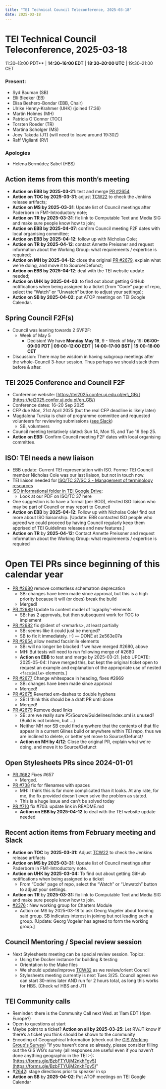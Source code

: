 ```yaml
---
title: "TEI Technical Council Teleconference, 2025-03-18"
date: 2025-03-18
---
```


# TEI Technical Council Teleconference, 2025-03-18

11:30–13:00 PDT** | **14:30–16:00 EDT** | **18:30–20:00 UTC** | 19:30–21:00 CET

### Present:

* Syd Bauman (SB)  
* Elli Bleeker (EB)  
* Elisa Beshero-Bondar (EBB, Chair)  
* Ulrike Henny-Krahmer (UHK) (joined 17:36)  
* Martin Holmes (MH)  
* Patricia O'Connor (TOC)   
* Torsten Roeder (TR)  
* Martina Scholger (MS)  
* Joey Takeda (JT) (will need to leave around 19:30Z)    
* Raff Viglianti (RV) 

### Apologies

* Helena Bermúdez Sabel (HBS) 

## Action items from this month’s meeting

-  **Action on EBB by 2025-03-21**: test and merge [PR \#2654](https://github.com/TEIC/TEI/pull/2654)  
- **Action on TOC by 2025-03-31**: adjust [TCW22](https://tei-c.org/documentation/tcw22/) to check the Jenkins release artifacts;  
- **Action on MS by 2025-03-31**: Update list of Council meetings after Paderborn in FM1-Introductory note;  
- **Action on TR** **by 2025-03-31**: fix link to Computable Text and Media SIG and make sure people know how to join;  
- **Action on EBB by 2025-04-07**: confirm Council meeting F2F dates with local organising committee;  
- **Action on EBB by** **2025-04-12**: follow up with Nicholas Cole;  
- **Action on TR** **by 2025-04-12**: contact Annette Preissner and request information about the Working Group: what requirements / expertise is required;  
- **Action on MH by 2025-04-12**: close the original [PR \#2679](https://github.com/TEIC/TEI/pull/2679), explain what we're doing, and move it to Source/Defunct;  
- **Action on EBB by 2025-04-12**: deal with the TEI website update needed;  
- **Action on UHK by 2025-04-03**: to find out about getting GitHub notifications when being assigned to a ticket (from “Code” page of repo, select the “Watch” or “Unwatch” button to adjust your settings);  
- **Action on SB by 2025-04-02**: put ATOP meetings on TEI Google Calendar.

## Spring Council F2F(s)  
  * Council was leaning towards 2 SVF2F:  
    * Week of May 5  
      * Decision\! We have **Monday May 19**, 9 \- Week of May 19: **06:00–09:00 PDT | 09:00–12:00** **EDT** | **14:00–17:00** **BST | 15:00–18:00 CET**    
  * Discussion: There may be wisdom in having subgroup meetings after the whole-Council 3-hour session. Thus perhaps we should stack them before & after.


## TEI 2025 Conference and Council F2F  
  * Conference website: [https://tei2025.confer.uj.edu.pl/en\_GB/](https://tei2025.confer.uj.edu.pl/en_GB/)   
  * Conference dates: 16–20 Sep 2025   
  * CFP due Mon, 21st April 2025 (but the real CFP deadline is likely later)  
  * Magdalena Turska is chair of programme committee and requested volunteers for reviewing submissions ([see Slack](https://tei-c.slack.com/archives/C607Y6YAE/p1740850479714529))  
    * SB,  volunteers  
  * Council meeting tentatively slated: Sun 14, Mon 15, and Tue 16 Sep 25\.  
  * **Action on EBB:** Confirm Council meeting F2F dates with local organising committee.

## ISO: TEI needs a new liaison  
  * EBB update: Current TEI representation with ISO. Former TEI Council member Nicholas Cole was our last liaison, but not in touch now.   
  * TEI liaison needed for [ISO/TC 37/SC 3 \- Management of terminology resources](https://www.iso.org/committee/48136.html)  
  * [ISO informational folder in TEI Google Drive](https://drive.google.com/drive/folders/10diuYAlKE_yYf_KwaGKiUGoHYXZZ2cf1):   
    * Look at our PDF on ISO/TC 37 here  
  * One suggestion is to have a formal (per BOD), elected ISO liaison who may be part of Council or may report to Council  
  * **Action on EBB** by **2025-04-12**: Follow up with Nicholas Cole/ find out more about ISO liaisonship. \[Update: EBB contacted ISO people who agreed we could proceed by having Council regularly keep them apprised of TEI Guidelines releases and new features.\]  
  * **Action on TR** by **2025-04-12:** Contact Annette Preissner and request information about the Working Group: what requirements / expertise is required

# Open TEI PRs since beginning of this calendar year

  * [PR \#2680](https://github.com/TEIC/TEI/pull/2680) remove contextless schematron deprecation  
    * SB: changes have been made since approval, but this is a high priority because it will (or does) break the build  
    * Merged\!  
  * [PR \#2689](https://github.com/TEIC/TEI/pull/2689) Update to content model of 'ography'-elements  
    * SB: has 2 approvals, but then subsequent work for TOC to implement  
  * [PR \#2682](https://github.com/TEIC/TEI/pull/2682/files) fix @ident of \<remarks\>, at least partially  
    * SB: seems like it could just be merged?  
    * SB to fix it immediately. :-) — DONE at 2e563e07a  
  * [PR \#2654](https://github.com/TEIC/TEI/pull/2654) allow nested facsimile elements  
    * SB: will no longer be blocked if we have merged \#2680, above  
    * MH: But tests will need to run following merge of \#2680  
    * **Action on EBB** to test and merge by 2025-03-21. \[ebb UPDATE: 2025-05-04: I have merged this, but kept the original ticket open to request an example and explanation of the appropriate use of nested `<facsimile>` elements.\]  
  * [PR \#2677](https://github.com/TEIC/TEI/pull/2677) Change whitespace in heading, fixes \#2669  
    * SB: changes have been made since approval  
    * Merged\!  
  * [PR \#2675](https://github.com/TEIC/TEI/pull/2675) Reverted em-dashes to double hyphens  
    * SB: I think this should be a draft PR until done  
    * Merged\!  
  * [PR \#2679](https://github.com/TEIC/TEI/pull/2679) Remove dead links  
    * SB: are we really sure P5/Source/Guidelines/index.xml is unused? (Build is not broken, but …)  
    * Neither MH nor SB could find anywhere that the contents of that file appear in a current Glines build or anywhere within TEI repo, thus we are inclined to delete, or better yet move to Source/Defunct/  
    * **Action on MH by 4/12**: Close the original PR, explain what we're doing, and move it to Source/Defunct 

## Open Stylesheets PRs since 2024-01-01  

  * [PR \#682](https://github.com/TEIC/Stylesheets/pull/682) Fixes \#657  
    * Merged.  
  * [PR \#738](https://github.com/TEIC/Stylesheets/pull/738) fix for filenames with spaces  
    * MH: I think this is far more complicated than it looks. At any rate, for me, the fix provided doesn’t even solve the problem as stated.  
    * This is a huge issue and can't be solved today   
  * [PR \#710](https://github.com/TEIC/Stylesheets/pull/710) fix \#703: update link in README.md  
    * **Action on EBB by 2025-04-12** to deal with the TEI website update needed

## Recent action items from February meeting and Slack  

  * **Action on TOC** by **2025-03-31:** Adjust [TCW22](https://tei-c.org/documentation/tcw22/) to check the Jenkins release artifacts   
  * **Action on MS by 2025-03-31**: Update list of Council meetings after Paderborn in FM1-Introductory note.  
  * **Action on UHK by 2025-03-04:** To find out about getting GitHub notifications when being assigned to a ticket  
    * From “Code” page of repo, select the “Watch” or “Unwatch” button to adjust your settings.  
  * **Action on TR** by **2025-03-31:** fix link to Computable Text and Media SIG and make sure people know how to join.   
  * [\#2376](https://github.com/TEIC/TEI/issues/2376) : New working group for Charters Module  
    * Action on MS by 2025-03-18 to ask Georg Vogeler about forming said group. SB indicates interest in joining but not leading such a group. \[Update: Georg Vogeler has agreed to form the working group.\]

## Council Mentoring / Special review session   
  * Next Stylesheets meeting can be special review session. Topics:  
    * Using the Docker instance for building & testing  
    * Orientation to the Make files  
    * We should update/improve [TCW32](https://tei-c.org/documentation/tcw32/) as we review/orient Council  
    * Stylesheets meeting currently is next Tues 3/25. Council agrees we  can start 30-mins later AND run for 2 hours total, as long this works for HBS. (Check w/ HBS and JT)

## TEI Community calls   
  * Reminder: there is the Community Call next Wed. at 11am EDT (4pm Europe?)   
  * Open to questions at start  
  * Maybe point to a ticket? **Action on all by 2025-03-25**: Let RV/JT know if there’s a ticket you think should be shown to the community  
  *  Encoding of Geographical Information (check out the [GIS Working Group's Survey](https://docs.google.com/forms/d/e/1FAIpQLSc_nRiioTF1csS9139zDadBckYfQJDz9srFt7wzPQ5SnBpMUQ/viewform)) "If you haven’t done so already, please consider filling out the GIS WG’s survey (all responses are useful even if you haven’t done anything geographic in the TEI :-): [https://forms.gle/BzbFTYUjM2nkhFgv5](https://forms.gle/BzbFTYUjM2nkhFgv5)"  
  * \#[2642](https://github.com/TEIC/TEI/issues/2642): stage directions prior to speaker in sp  
  * **Action on SB** by **2025-04-02**: Put ATOP meetings on TEI Google Calendar  
     
